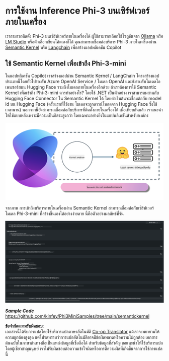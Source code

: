 <!--
CO_OP_TRANSLATOR_METADATA:
{
  "original_hash": "bcf5dd7031db0031abdb9dd0c05ba118",
  "translation_date": "2025-07-16T20:57:29+00:00",
  "source_file": "md/01.Introduction/03/Local_Server_Inference.md",
  "language_code": "th"
}
-->
# **การใช้งาน Inference Phi-3 บนเซิร์ฟเวอร์ภายในเครื่อง**

เราสามารถติดตั้ง Phi-3 บนเซิร์ฟเวอร์ภายในเครื่องได้ ผู้ใช้สามารถเลือกใช้โซลูชันจาก [Ollama](https://ollama.com) หรือ [LM Studio](https://llamaedge.com) หรือตัวเลือกเขียนโค้ดเองก็ได้ คุณสามารถเชื่อมต่อบริการ Phi-3 ภายในเครื่องผ่าน [Semantic Kernel](https://github.com/microsoft/semantic-kernel?WT.mc_id=aiml-138114-kinfeylo) หรือ [Langchain](https://www.langchain.com/) เพื่อสร้างแอปพลิเคชัน Copilot

## **ใช้ Semantic Kernel เพื่อเข้าถึง Phi-3-mini**

ในแอปพลิเคชัน Copilot เราสร้างแอปผ่าน Semantic Kernel / LangChain โครงสร้างแอปประเภทนี้โดยทั่วไปรองรับ Azure OpenAI Service / โมเดล OpenAI และยังรองรับโมเดลโอเพนซอร์สบน Hugging Face รวมถึงโมเดลภายในเครื่องอีกด้วย ถ้าเราต้องการใช้ Semantic Kernel เพื่อเข้าถึง Phi-3-mini ควรทำอย่างไร? โดยใช้ .NET เป็นตัวอย่าง เราสามารถผสานกับ Hugging Face Connector ใน Semantic Kernel ได้ โดยค่าเริ่มต้นจะเชื่อมต่อกับ model id บน Hugging Face (ครั้งแรกที่ใช้งาน โมเดลจะถูกดาวน์โหลดจาก Hugging Face ซึ่งใช้เวลานาน) นอกจากนี้ยังสามารถเชื่อมต่อกับบริการที่ติดตั้งภายในเครื่องได้ เมื่อเทียบกันแล้ว เราแนะนำให้ใช้แบบหลังเพราะมีความเป็นอิสระสูงกว่า โดยเฉพาะอย่างยิ่งในแอปพลิเคชันสำหรับองค์กร

![sk](../../../../../translated_images/sk.d03785c25edc6d445a2e9ae037979e544e0b0c482f43c7617b0324e717b9af62.th.png)

จากภาพ การเข้าถึงบริการภายในเครื่องผ่าน Semantic Kernel สามารถเชื่อมต่อกับเซิร์ฟเวอร์โมเดล Phi-3-mini ที่สร้างขึ้นเองได้อย่างง่ายดาย นี่คือตัวอย่างผลลัพธ์ที่รัน

![skrun](../../../../../translated_images/skrun.5aafc1e7197dca2020eefcaeaaee184d29bb0cf1c37b00fd9c79acc23a6dc8d2.th.png)

***Sample Code*** https://github.com/kinfey/Phi3MiniSamples/tree/main/semantickernel

**ข้อจำกัดความรับผิดชอบ**:  
เอกสารนี้ได้รับการแปลโดยใช้บริการแปลภาษาอัตโนมัติ [Co-op Translator](https://github.com/Azure/co-op-translator) แม้เราจะพยายามให้ความถูกต้องสูงสุด แต่โปรดทราบว่าการแปลอัตโนมัติอาจมีข้อผิดพลาดหรือความไม่ถูกต้อง เอกสารต้นฉบับในภาษาต้นทางถือเป็นแหล่งข้อมูลที่เชื่อถือได้ สำหรับข้อมูลที่สำคัญ ขอแนะนำให้ใช้บริการแปลโดยผู้เชี่ยวชาญมนุษย์ เราไม่รับผิดชอบต่อความเข้าใจผิดหรือการตีความผิดที่เกิดขึ้นจากการใช้การแปลนี้